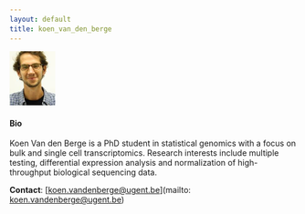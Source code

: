 ```yaml
---
layout: default
title: koen_van_den_berge
---
```

<img src="./figs/koen.jpeg" width="80">

#### Bio

Koen Van den Berge is a PhD student in statistical genomics with a focus on bulk and single cell transcriptomics.
Research interests include multiple testing, differential expression analysis and normalization of high-throughput biological sequencing data.

**Contact**: [koen.vandenberge@ugent.be](mailto: koen.vandenberge@ugent.be)
